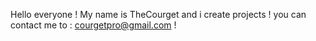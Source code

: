 Hello everyone ! My name is TheCourget and i create projects !
you can contact me to : courgetpro@gmail.com !
